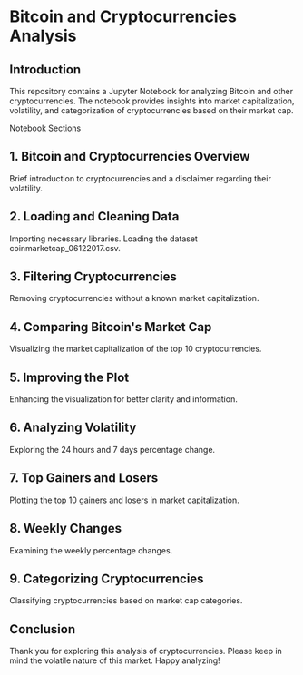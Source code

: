 # Bitcoin and Cryptocurrencies Analysis
## Introduction
This repository contains a Jupyter Notebook for analyzing Bitcoin and other cryptocurrencies. The notebook provides insights into market capitalization, volatility, and categorization of cryptocurrencies based on their market cap.

Notebook Sections
## 1. Bitcoin and Cryptocurrencies Overview
Brief introduction to cryptocurrencies and a disclaimer regarding their volatility.
## 2. Loading and Cleaning Data
Importing necessary libraries.
Loading the dataset coinmarketcap_06122017.csv.
## 3. Filtering Cryptocurrencies
Removing cryptocurrencies without a known market capitalization.
## 4. Comparing Bitcoin's Market Cap
Visualizing the market capitalization of the top 10 cryptocurrencies.
## 5. Improving the Plot
Enhancing the visualization for better clarity and information.
## 6. Analyzing Volatility
Exploring the 24 hours and 7 days percentage change.
## 7. Top Gainers and Losers
Plotting the top 10 gainers and losers in market capitalization.
## 8. Weekly Changes
Examining the weekly percentage changes.
## 9. Categorizing Cryptocurrencies
Classifying cryptocurrencies based on market cap categories.
## Conclusion
Thank you for exploring this analysis of cryptocurrencies. Please keep in mind the volatile nature of this market. Happy analyzing!

